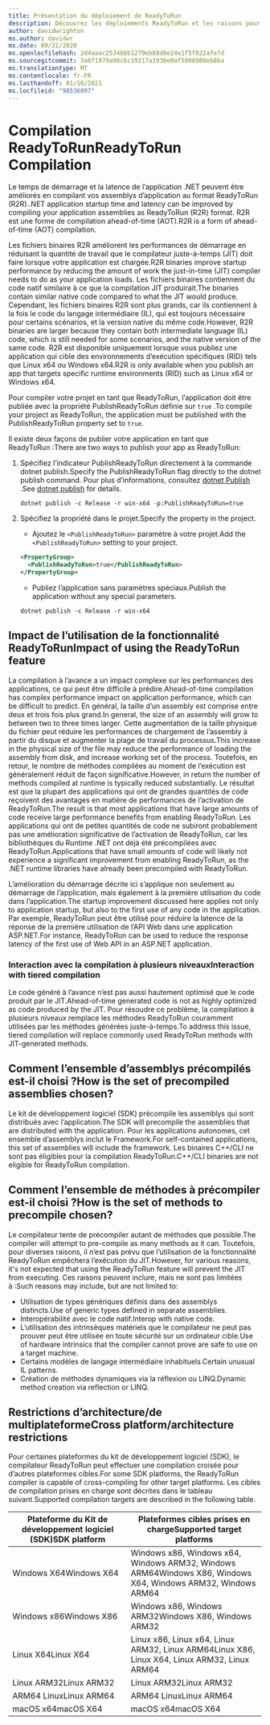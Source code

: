 ```yaml
---
title: Présentation du déploiement de ReadyToRun
description: Découvrez les déploiements ReadyToRun et les raisons pour lesquelles vous devez envisager de l’utiliser dans le cadre de la publication de votre application avec .NET 5 et .NET Core 3,0 et versions ultérieures.
author: davidwrighton
ms.author: davidwr
ms.date: 09/21/2020
ms.openlocfilehash: 2d4aaac2534bbb1279eb88d8e24e1f5f022afe7d
ms.sourcegitcommit: 3a8f1979a98c6c19217a1930e0af5908988eb8ba
ms.translationtype: MT
ms.contentlocale: fr-FR
ms.lasthandoff: 01/16/2021
ms.locfileid: "98536097"
---
```

# <a name="readytorun-compilation"></a><span data-ttu-id="fd019-103">Compilation ReadyToRun</span><span class="sxs-lookup"><span data-stu-id="fd019-103">ReadyToRun Compilation</span></span>

<span data-ttu-id="fd019-104">Le temps de démarrage et la latence de l’application .NET peuvent être améliorés en compilant vos assemblys d’application au format ReadyToRun (R2R).</span><span class="sxs-lookup"><span data-stu-id="fd019-104">.NET application startup time and latency can be improved by compiling your application assemblies as ReadyToRun (R2R) format.</span></span> <span data-ttu-id="fd019-105">R2R est une forme de compilation ahead-of-time (AOT).</span><span class="sxs-lookup"><span data-stu-id="fd019-105">R2R is a form of ahead-of-time (AOT) compilation.</span></span>

<span data-ttu-id="fd019-106">Les fichiers binaires R2R améliorent les performances de démarrage en réduisant la quantité de travail que le compilateur juste-à-temps (JIT) doit faire lorsque votre application est chargée.</span><span class="sxs-lookup"><span data-stu-id="fd019-106">R2R binaries improve startup performance by reducing the amount of work the just-in-time (JIT) compiler needs to do as your application loads.</span></span> <span data-ttu-id="fd019-107">Les fichiers binaires contiennent du code natif similaire à ce que la compilation JIT produirait.</span><span class="sxs-lookup"><span data-stu-id="fd019-107">The binaries contain similar native code compared to what the JIT would produce.</span></span> <span data-ttu-id="fd019-108">Cependant, les fichiers binaires R2R sont plus grands, car ils contiennent à la fois le code du langage intermédiaire (IL), qui est toujours nécessaire pour certains scénarios, et la version native du même code.</span><span class="sxs-lookup"><span data-stu-id="fd019-108">However, R2R binaries are larger because they contain both intermediate language (IL) code, which is still needed for some scenarios, and the native version of the same code.</span></span> <span data-ttu-id="fd019-109">R2R est disponible uniquement lorsque vous publiez une application qui cible des environnements d’exécution spécifiques (RID) tels que Linux x64 ou Windows x64.</span><span class="sxs-lookup"><span data-stu-id="fd019-109">R2R is only available when you publish an app that targets specific runtime environments (RID) such as Linux x64 or Windows x64.</span></span>

<span data-ttu-id="fd019-110">Pour compiler votre projet en tant que ReadyToRun, l’application doit être publiée avec la propriété PublishReadyToRun définie sur `true` .</span><span class="sxs-lookup"><span data-stu-id="fd019-110">To compile your project as ReadyToRun, the application must be published with the PublishReadyToRun property set to `true`.</span></span>

<span data-ttu-id="fd019-111">Il existe deux façons de publier votre application en tant que ReadyToRun :</span><span class="sxs-lookup"><span data-stu-id="fd019-111">There are two ways to publish your app as ReadyToRun:</span></span>

01. <span data-ttu-id="fd019-112">Spécifiez l’indicateur PublishReadyToRun directement à la commande dotnet publish.</span><span class="sxs-lookup"><span data-stu-id="fd019-112">Specify the PublishReadyToRun flag directly to the dotnet publish command.</span></span> <span data-ttu-id="fd019-113">Pour plus d’informations, consultez [dotnet Publish](../tools/dotnet-publish.md) .</span><span class="sxs-lookup"><span data-stu-id="fd019-113">See [dotnet publish](../tools/dotnet-publish.md) for details.</span></span>

    ```dotnetcli
    dotnet publish -c Release -r win-x64 -p:PublishReadyToRun=true
    ```

02. <span data-ttu-id="fd019-114">Spécifiez la propriété dans le projet.</span><span class="sxs-lookup"><span data-stu-id="fd019-114">Specify the property in the project.</span></span>

    - <span data-ttu-id="fd019-115">Ajoutez le `<PublishReadyToRun>` paramètre à votre projet.</span><span class="sxs-lookup"><span data-stu-id="fd019-115">Add the `<PublishReadyToRun>` setting to your project.</span></span>

    ```xml
    <PropertyGroup>
      <PublishReadyToRun>true</PublishReadyToRun>
    </PropertyGroup>
    ```

    - <span data-ttu-id="fd019-116">Publiez l’application sans paramètres spéciaux.</span><span class="sxs-lookup"><span data-stu-id="fd019-116">Publish the application without any special parameters.</span></span>

    ```dotnetcli
    dotnet publish -c Release -r win-x64
    ```

## <a name="impact-of-using-the-readytorun-feature"></a><span data-ttu-id="fd019-117">Impact de l’utilisation de la fonctionnalité ReadyToRun</span><span class="sxs-lookup"><span data-stu-id="fd019-117">Impact of using the ReadyToRun feature</span></span>

<span data-ttu-id="fd019-118">La compilation à l’avance a un impact complexe sur les performances des applications, ce qui peut être difficile à prédire.</span><span class="sxs-lookup"><span data-stu-id="fd019-118">Ahead-of-time compilation has complex performance impact on application performance, which can be difficult to predict.</span></span> <span data-ttu-id="fd019-119">En général, la taille d’un assembly est comprise entre deux et trois fois plus grand.</span><span class="sxs-lookup"><span data-stu-id="fd019-119">In general, the size of an assembly will grow to between two to three times larger.</span></span> <span data-ttu-id="fd019-120">Cette augmentation de la taille physique du fichier peut réduire les performances de chargement de l’assembly à partir du disque et augmenter la plage de travail du processus.</span><span class="sxs-lookup"><span data-stu-id="fd019-120">This increase in the physical size of the file may reduce the performance of loading the assembly from disk, and increase working set of the process.</span></span> <span data-ttu-id="fd019-121">Toutefois, en retour, le nombre de méthodes compilées au moment de l’exécution est généralement réduit de façon significative.</span><span class="sxs-lookup"><span data-stu-id="fd019-121">However, in return the number of methods compiled at runtime is typically reduced substantially.</span></span> <span data-ttu-id="fd019-122">Le résultat est que la plupart des applications qui ont de grandes quantités de code reçoivent des avantages en matière de performances de l’activation de ReadyToRun.</span><span class="sxs-lookup"><span data-stu-id="fd019-122">The result is that most applications that have large amounts of code receive large performance benefits from enabling ReadyToRun.</span></span> <span data-ttu-id="fd019-123">Les applications qui ont de petites quantités de code ne subiront probablement pas une amélioration significative de l’activation de ReadyToRun, car les bibliothèques du Runtime .NET ont déjà été précompilées avec ReadyToRun.</span><span class="sxs-lookup"><span data-stu-id="fd019-123">Applications that have small amounts of code will likely not experience a significant improvement from enabling ReadyToRun, as the .NET runtime libraries have already been precompiled with ReadyToRun.</span></span>

<span data-ttu-id="fd019-124">L’amélioration du démarrage décrite ici s’applique non seulement au démarrage de l’application, mais également à la première utilisation du code dans l’application.</span><span class="sxs-lookup"><span data-stu-id="fd019-124">The startup improvement discussed here applies not only to application startup, but also to the first use of any code in the application.</span></span> <span data-ttu-id="fd019-125">Par exemple, ReadyToRun peut être utilisé pour réduire la latence de la réponse de la première utilisation de l’API Web dans une application ASP.NET.</span><span class="sxs-lookup"><span data-stu-id="fd019-125">For instance, ReadyToRun can be used to reduce the response latency of the first use of Web API in an ASP.NET application.</span></span>

### <a name="interaction-with-tiered-compilation"></a><span data-ttu-id="fd019-126">Interaction avec la compilation à plusieurs niveaux</span><span class="sxs-lookup"><span data-stu-id="fd019-126">Interaction with tiered compilation</span></span>

<span data-ttu-id="fd019-127">Le code généré à l’avance n’est pas aussi hautement optimisé que le code produit par le JIT.</span><span class="sxs-lookup"><span data-stu-id="fd019-127">Ahead-of-time generated code is not as highly optimized as code produced by the JIT.</span></span> <span data-ttu-id="fd019-128">Pour résoudre ce problème, la compilation à plusieurs niveaux remplace les méthodes ReadyToRun couramment utilisées par les méthodes générées juste-à-temps.</span><span class="sxs-lookup"><span data-stu-id="fd019-128">To address this issue, tiered compilation will replace commonly used ReadyToRun methods with JIT-generated methods.</span></span>

## <a name="how-is-the-set-of-precompiled-assemblies-chosen"></a><span data-ttu-id="fd019-129">Comment l’ensemble d’assemblys précompilés est-il choisi ?</span><span class="sxs-lookup"><span data-stu-id="fd019-129">How is the set of precompiled assemblies chosen?</span></span>

<span data-ttu-id="fd019-130">Le kit de développement logiciel (SDK) précompile les assemblys qui sont distribués avec l’application.</span><span class="sxs-lookup"><span data-stu-id="fd019-130">The SDK will precompile the assemblies that are distributed with the application.</span></span> <span data-ttu-id="fd019-131">Pour les applications autonomes, cet ensemble d’assemblys inclut le Framework.</span><span class="sxs-lookup"><span data-stu-id="fd019-131">For self-contained applications, this set of assemblies will include the framework.</span></span> <span data-ttu-id="fd019-132">Les binaires C++/CLI ne sont pas éligibles pour la compilation ReadyToRun.</span><span class="sxs-lookup"><span data-stu-id="fd019-132">C++/CLI binaries are not eligible for ReadyToRun compilation.</span></span>

## <a name="how-is-the-set-of-methods-to-precompile-chosen"></a><span data-ttu-id="fd019-133">Comment l’ensemble de méthodes à précompiler est-il choisi ?</span><span class="sxs-lookup"><span data-stu-id="fd019-133">How is the set of methods to precompile chosen?</span></span>

<span data-ttu-id="fd019-134">Le compilateur tente de précompiler autant de méthodes que possible.</span><span class="sxs-lookup"><span data-stu-id="fd019-134">The compiler will attempt to pre-compile as many methods as it can.</span></span> <span data-ttu-id="fd019-135">Toutefois, pour diverses raisons, il n’est pas prévu que l’utilisation de la fonctionnalité ReadyToRun empêchera l’exécution du JIT.</span><span class="sxs-lookup"><span data-stu-id="fd019-135">However, for various reasons, it's not expected that using the ReadyToRun feature will prevent the JIT from executing.</span></span> <span data-ttu-id="fd019-136">Ces raisons peuvent inclure, mais ne sont pas limitées à :</span><span class="sxs-lookup"><span data-stu-id="fd019-136">Such reasons may include, but are not limited to:</span></span>

- <span data-ttu-id="fd019-137">Utilisation de types génériques définis dans des assemblys distincts.</span><span class="sxs-lookup"><span data-stu-id="fd019-137">Use of generic types defined in separate assemblies.</span></span>
- <span data-ttu-id="fd019-138">Interopérabilité avec le code natif.</span><span class="sxs-lookup"><span data-stu-id="fd019-138">Interop with native code.</span></span>
- <span data-ttu-id="fd019-139">L’utilisation des intrinsèques matériels que le compilateur ne peut pas prouver peut être utilisée en toute sécurité sur un ordinateur cible.</span><span class="sxs-lookup"><span data-stu-id="fd019-139">Use of hardware intrinsics that the compiler cannot prove are safe to use on a target machine.</span></span>
- <span data-ttu-id="fd019-140">Certains modèles de langage intermédiaire inhabituels.</span><span class="sxs-lookup"><span data-stu-id="fd019-140">Certain unusual IL patterns.</span></span>
- <span data-ttu-id="fd019-141">Création de méthodes dynamiques via la réflexion ou LINQ.</span><span class="sxs-lookup"><span data-stu-id="fd019-141">Dynamic method creation via reflection or LINQ.</span></span>

## <a name="cross-platformarchitecture-restrictions"></a><span data-ttu-id="fd019-142">Restrictions d’architecture/de multiplateforme</span><span class="sxs-lookup"><span data-stu-id="fd019-142">Cross platform/architecture restrictions</span></span>

<span data-ttu-id="fd019-143">Pour certaines plateformes du kit de développement logiciel (SDK), le compilateur ReadyToRun peut effectuer une compilation croisée pour d’autres plateformes cibles.</span><span class="sxs-lookup"><span data-stu-id="fd019-143">For some SDK platforms, the ReadyToRun compiler is capable of cross-compiling for other target platforms.</span></span> <span data-ttu-id="fd019-144">Les cibles de compilation prises en charge sont décrites dans le tableau suivant.</span><span class="sxs-lookup"><span data-stu-id="fd019-144">Supported compilation targets are described in the following table.</span></span>

| <span data-ttu-id="fd019-145">Plateforme du Kit de développement logiciel (SDK)</span><span class="sxs-lookup"><span data-stu-id="fd019-145">SDK platform</span></span> | <span data-ttu-id="fd019-146">Plateformes cibles prises en charge</span><span class="sxs-lookup"><span data-stu-id="fd019-146">Supported target platforms</span></span> |
| ------------ | --------------------------- |
| <span data-ttu-id="fd019-147">Windows X64</span><span class="sxs-lookup"><span data-stu-id="fd019-147">Windows X64</span></span>  | <span data-ttu-id="fd019-148">Windows x86, Windows x64, Windows ARM32, Windows ARM64</span><span class="sxs-lookup"><span data-stu-id="fd019-148">Windows X86, Windows X64, Windows ARM32, Windows ARM64</span></span> |
| <span data-ttu-id="fd019-149">Windows x86</span><span class="sxs-lookup"><span data-stu-id="fd019-149">Windows X86</span></span>  | <span data-ttu-id="fd019-150">Windows x86, Windows ARM32</span><span class="sxs-lookup"><span data-stu-id="fd019-150">Windows X86, Windows ARM32</span></span> |
| <span data-ttu-id="fd019-151">Linux X64</span><span class="sxs-lookup"><span data-stu-id="fd019-151">Linux X64</span></span>    | <span data-ttu-id="fd019-152">Linux x86, Linux x64, Linux ARM32, Linux ARM64</span><span class="sxs-lookup"><span data-stu-id="fd019-152">Linux X86, Linux X64, Linux ARM32, Linux ARM64</span></span> |
| <span data-ttu-id="fd019-153">Linux ARM32</span><span class="sxs-lookup"><span data-stu-id="fd019-153">Linux ARM32</span></span>  | <span data-ttu-id="fd019-154">Linux ARM32</span><span class="sxs-lookup"><span data-stu-id="fd019-154">Linux ARM32</span></span> |
| <span data-ttu-id="fd019-155">ARM64 Linux</span><span class="sxs-lookup"><span data-stu-id="fd019-155">Linux ARM64</span></span>  | <span data-ttu-id="fd019-156">ARM64 Linux</span><span class="sxs-lookup"><span data-stu-id="fd019-156">Linux ARM64</span></span> |
| <span data-ttu-id="fd019-157">macOS x64</span><span class="sxs-lookup"><span data-stu-id="fd019-157">macOS X64</span></span>    | <span data-ttu-id="fd019-158">macOS x64</span><span class="sxs-lookup"><span data-stu-id="fd019-158">macOS X64</span></span> |
